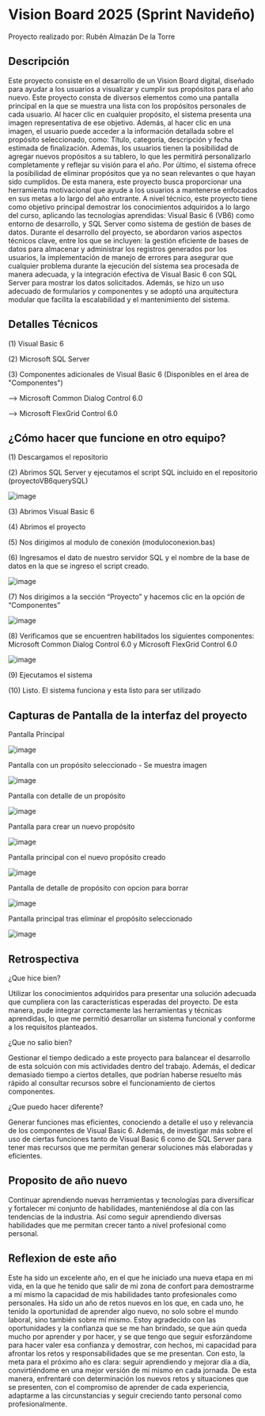 # Vision Board 2025 (Sprint Navideño)
Proyecto realizado por: Rubén Almazán De la Torre

## Descripción
Este proyecto consiste en el desarrollo de un Vision Board digital, diseñado para ayudar a los usuarios a visualizar y cumplir sus propósitos para el año nuevo. 
Este proyecto consta de diversos elementos como una pantalla principal en la que se muestra una lista con los propósitos personales de cada usuario. Al hacer clic en cualquier propósito, el sistema presenta una imagen representativa de ese objetivo. Además, al hacer clic en una imagen, el usuario puede acceder a la información detallada sobre el propósito seleccionado, como: Título, categoría, descripción y fecha estimada de finalización. Además, los usuarios tienen la posibilidad de agregar nuevos propósitos a su tablero, lo que les permitirá personalizarlo completamente y reflejar su visión para el año. Por último, el sistema ofrece la posibilidad de eliminar propósitos que ya no sean relevantes o que hayan sido cumplidos. De esta manera, este proyecto busca proporcionar una herramienta motivacional que ayude a los usuarios a mantenerse enfocados en sus metas a lo largo del año entrante.
A nivel técnico, este proyecto tiene como objetivo principal demostrar los conocimientos adquiridos a lo largo del curso, aplicando las tecnologías aprendidas: Visual Basic 6 (VB6) como entorno de desarrollo, y SQL Server como sistema de gestión de bases de datos. Durante el desarrollo del proyecto, se abordaron varios aspectos técnicos clave, entre los que se incluyen: la gestión eficiente de bases de datos para almacenar y administrar los registros generados por los usuarios, la implementación de manejo de errores para asegurar que cualquier problema durante la ejecución del sistema sea procesada de manera adecuada, y la integración efectiva de Visual Basic 6 con SQL Server para mostrar los datos solicitados. Además, se hizo un uso adecuado de formularios y componentes y se adoptó una arquitectura modular que facilita la escalabilidad y el mantenimiento del sistema.

## Detalles Técnicos
(1) Visual Basic 6 

(2) Microsoft SQL Server 

(3) Componentes adicionales de Visual Basic 6 (Disponibles en el área de "Componentes") 

--> Microsoft Common Dialog Control 6.0

--> Microsoft FlexGrid Control 6.0

## ¿Cómo hacer que funcione en otro equipo?
(1) Descargamos el repositorio

(2) Abrimos SQL Server y ejecutamos el script SQL incluido en el repositorio (proyectoVB6querySQL)

![image](https://github.com/user-attachments/assets/33e2e1d2-45ae-41f7-82b9-2d9f18aed533)

(3) Abrimos Visual Basic 6

(4) Abrimos el proyecto 

(5) Nos dirigimos al modulo de conexión (moduloconexion.bas)

(6) Ingresamos el dato de nuestro servidor SQL y el nombre de la base de datos en la que se ingreso el script creado.

![image](https://github.com/user-attachments/assets/ac4782c1-b0e1-4cbf-9a2e-3c72aaffd140)

(7) Nos dirigimos a la sección “Proyecto” y hacemos clic en la opción de “Componentes”

![image](https://github.com/user-attachments/assets/84203f2b-2553-4ab3-88ac-9a9bfbb5ea03)

(8) Verificamos que se encuentren habilitados los siguientes componentes: Microsoft Common Dialog Control 6.0 y Microsoft FlexGrid Control 6.0

![image](https://github.com/user-attachments/assets/cbcf1d3a-3772-45c8-b015-6b78c577e5e3)

(9) Ejecutamos el sistema

(10) Listo. El sistema funciona y esta listo para ser utilizado


## Capturas de Pantalla de la interfaz del proyecto
Pantalla Principal

![image](https://github.com/user-attachments/assets/c1cc6ad3-a818-4c10-bee5-7fb064955074)

Pantalla con un propósito seleccionado - Se muestra imagen

![image](https://github.com/user-attachments/assets/a352fdac-dfed-421b-95bf-65c6f04cb537)

Pantalla con detalle de un propósito

![image](https://github.com/user-attachments/assets/3f25239e-c9e1-41ad-b861-998216f6019a)

Pantalla para crear un nuevo propósito 

![image](https://github.com/user-attachments/assets/3944b2e8-36c8-4200-add0-e5639ab7a6d6)

Pantalla principal con el nuevo propósito creado 

![image](https://github.com/user-attachments/assets/8695ceae-89e9-4f0b-b480-e10a03ae3bc9)

Pantalla de detalle de propósito con opcion para borrar

![image](https://github.com/user-attachments/assets/1c9ac4e2-4e1c-48d4-9363-52ca5a995387)

Pantalla principal tras eliminar el propósito seleccionado

![image](https://github.com/user-attachments/assets/029a14aa-da80-47ce-9e0a-962868632332)

## Retrospectiva
¿Que hice bien?

Utilizar los conocimientos adquiridos para presentar una solución adecuada que cumpliera con las características esperadas del proyecto. De esta manera, pude integrar correctamente las herramientas y técnicas aprendidas, lo que me permitió desarrollar un sistema funcional y conforme a los requisitos planteados.

¿Que no salio bien?

Gestionar el tiempo dedicado a este proyecto para balancear el desarrollo de esta solcuión con mis actividades dentro del trabajo. Además, el dedicar demasiado tiempo a ciertos detalles, que podrían haberse resuelto más rápido al consultar recursos sobre el funcionamiento de ciertos componentes. 

¿Que puedo hacer diferente?

Generar funciones mas eficientes, conociendo a detalle el uso y relevancia de los componentes de Visual Basic 6. Además, de investigar más sobre el uso de ciertas funciones tanto de Visual Basic 6 como de SQL Server para tener mas recursos que me permitan generar soluciones más elaboradas y eficientes. 

## Proposito de año nuevo
Continuar aprendiendo nuevas herramientas y tecnologías para diversificar y fortalecer mi conjunto de habilidades, manteniéndose al día con las tendencias de la industria. Así como seguir aprendiendo diversas habilidades que me permitan crecer tanto a nivel profesional como personal.

## Reflexion de este año 
Este ha sido un excelente año, en el que he iniciado una nueva etapa en mi vida, en la que he tenido que salir de mi zona de confort para demostrarme a mí mismo la capacidad de mis habilidades tanto profesionales como personales. Ha sido un año de retos nuevos en los que, en cada uno, he tenido la oportunidad de aprender algo nuevo, no solo sobre el mundo laboral, sino también sobre mí mismo. Estoy agradecido con las oportunidades y la confianza que se me han brindado, se que aún queda mucho por aprender y por hacer, y se que tengo que seguir esforzándome para hacer valer esa confianza y demostrar, con hechos, mi capacidad para afrontar los retos y responsabilidades que se me presentan. Con esto, la meta para el próximo año es clara: seguir aprendiendo y mejorar día a día, convirtiéndome en una mejor versión de mí mismo en cada jornada. De esta manera, enfrentaré con determinación los nuevos retos y situaciones que se presenten, con el compromiso de aprender de cada experiencia, adaptarme a las circunstancias y seguir creciendo tanto personal como profesionalmente. 

